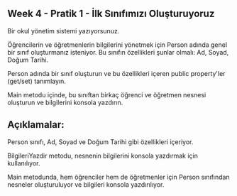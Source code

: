 ﻿## Week 4 - Pratik 1 - İlk Sınıfımızı Oluşturuyoruz

Bir okul yönetim sistemi yazıyorsunuz.

 Öğrencilerin ve öğretmenlerin bilgilerini yönetmek için Person adında genel bir sınıf oluşturmanız isteniyor. Bu sınıfın özellikleri şunlar olmalı: Ad, Soyad, Doğum Tarihi.

Person adında bir sınıf oluşturun ve bu özellikleri içeren public property'ler (get/set) tanımlayın.

Main metodu içinde, bu sınıftan birkaç öğrenci ve öğretmen nesnesi oluşturun ve bilgilerini konsola yazdırın. 
 


 ## Açıklamalar:
Person sınıfı, Ad, Soyad ve Doğum Tarihi gibi özellikleri içeriyor.

BilgileriYazdir metodu, nesnenin bilgilerini konsola yazdırmak için kullanılıyor.

Main metodunda, hem öğrenciler hem de öğretmenler için Person sınıfından nesneler oluşturuluyor ve bilgileri konsola yazdırılıyor.